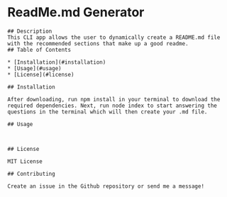 # ReadMe.md Generator
    ## Description
    This CLI app allows the user to dynamically create a README.md file with the recommended sections that make up a good readme.
    ## Table of Contents
    
    * [Installation](#installation)
    * [Usage](#usage)
    * [License](#license)

    ## Installation

    After downloading, run npm install in your terminal to download the required dependencies. Next, run node index to start answering the questions in the terminal which will then create your .md file.

    ## Usage

    

    ## License

    MIT License

    ## Contributing

    Create an issue in the Github repository or send me a message!